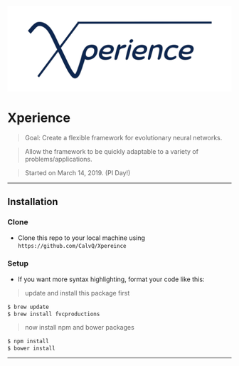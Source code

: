 ![Xperience](/resources/Xperience.png)
# Xperience
 > Goal: Create a flexible framework for evolutionary neural networks.
 
 > Allow the framework to be quickly adaptable to a variety of problems/applications.
 
 > Started on March 14, 2019. (PI Day!)

---

## Installation
### Clone

- Clone this repo to your local machine using `https://github.com/CalvQ/Xpereince`

### Setup

- If you want more syntax highlighting, format your code like this:

 > update and install this package first

```shell
$ brew update
$ brew install fvcproductions
```

 > now install npm and bower packages

```shell
$ npm install
$ bower install
```

---
